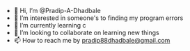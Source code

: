 - 👋 Hi, I’m @Pradip-A-Dhadbale
- 👀 I’m interested in someone's to finding my program errors
- 🌱 I’m currently learning c
- 💞️ I’m looking to collaborate on learning new things 
- 📫 How to reach me by pradip88dhadbale@gmail.com
   

<!---
Pradip-A-Dhadbale/Pradip-A-Dhadbale is a ✨ special ✨ repository because its `README.md` (this file) appears on your GitHub profile.
You can click the Preview link to take a look at your changes.
--->
